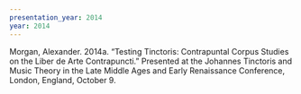 ```yaml
---
presentation_year: 2014
year: 2014
---
```


Morgan, Alexander. 2014a. “Testing Tinctoris: Contrapuntal Corpus Studies on the Liber de Arte Contrapuncti.” Presented at the Johannes Tinctoris and Music Theory in the Late Middle Ages and Early Renaissance Conference, London, England, October 9.